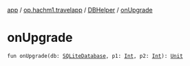 [app](../../index.md) / [op.hachm1.travelapp](../index.md) / [DBHelper](index.md) / [onUpgrade](./on-upgrade.md)

# onUpgrade

`fun onUpgrade(db: `[`SQLiteDatabase`](https://developer.android.com/reference/android/database/sqlite/SQLiteDatabase.html)`, p1: `[`Int`](https://kotlinlang.org/api/latest/jvm/stdlib/kotlin/-int/index.html)`, p2: `[`Int`](https://kotlinlang.org/api/latest/jvm/stdlib/kotlin/-int/index.html)`): `[`Unit`](https://kotlinlang.org/api/latest/jvm/stdlib/kotlin/-unit/index.html)